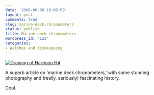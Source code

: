 ```yaml
---
date: '2006-06-08 16:06:09'
layout: post
comments: true
slug: marine-deck-chronometers
status: publish
title: Marine deck chronometers
wordpress_id: '122'
categories:
- Watches and timekeeping
---
```


[![Drawing of Harrison H4](http://www.phfactor.net/pics/watches/h4drawing.jpg)](http://ninanet.net/watches/others12/Mediums/mdecks.html)

A superb article on 'marine deck chronometers,' with some stunning photography and (really, seriously) fascinating history.

Cool.
